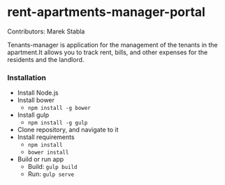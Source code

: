 # rent-apartments-manager-portal

Contributors:
Marek Stabla

Tenants-manager is application for the management of the tenants in the apartment.It allows you to track rent, bills, and other expenses for the residents and the landlord.

### Installation

* Install Node.js
* Install bower
  * ```npm install -g bower```
* Install gulp
  * ```npm install -g gulp```
* Clone repository, and navigate to it
* Install requirements
  * ```npm install```
  * ```bower install```
* Build or run app
  * Build: ```gulp build```
  * Run: ```gulp serve```